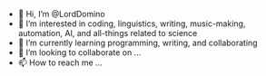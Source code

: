 - 👋 Hi, I’m @LordDomino
- 👀 I’m interested in coding, linguistics, writing, music-making, automation, AI, and all-things related to science
- 🌱 I’m currently learning programming, writing, and collaborating
- 💞️ I’m looking to collaborate on ...
- 📫 How to reach me ...

<!---
LordDomino/LordDomino is a ✨ special ✨ repository because its `README.md` (this file) appears on your GitHub profile.
You can click the Preview link to take a look at your changes.
--->

